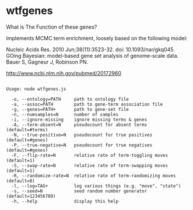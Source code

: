 # wtfgenes

What is The Function of these genes?

Implements MCMC term enrichment, loosely based on the following model:

Nucleic Acids Res. 2010 Jun;38(11):3523-32. doi: 10.1093/nar/gkq045.
GOing Bayesian: model-based gene set analysis of genome-scale data.
Bauer S, Gagneur J, Robinson PN.

http://www.ncbi.nlm.nih.gov/pubmed/20172960

<pre><code>
Usage: node wtfgenes.js

  -o, --ontology=PATH     path to ontology file
  -a, --assoc=PATH        path to gene-term association file
  -g, --genes=PATH+       path to gene-set file
  -n, --numsamples=N      number of samples
  -i, --ignore-missing    ignore missing terms & genes
  -A, --term-absent=N     pseudocount for absent terms (default=#terms)
  -N, --true-positive=N   pseudocount for true positives (default=#genes)
  -P, --true-negative=N   pseudocount for true negatives (default=#genes)
  -F, --flip-rate=N       relative rate of term-toggling moves (default=1)
  -S, --swap-rate=N       relative rate of term-swapping moves (default=1)
  -R, --randomize-rate=N  relative rate of term-randomizing moves (default=0)
  -l, --log=TAG+          log various things (e.g. "move", "state")
  -s, --seed=N            seed random number generator (default=123456789)
  -h, --help              display this help

</code></pre>
